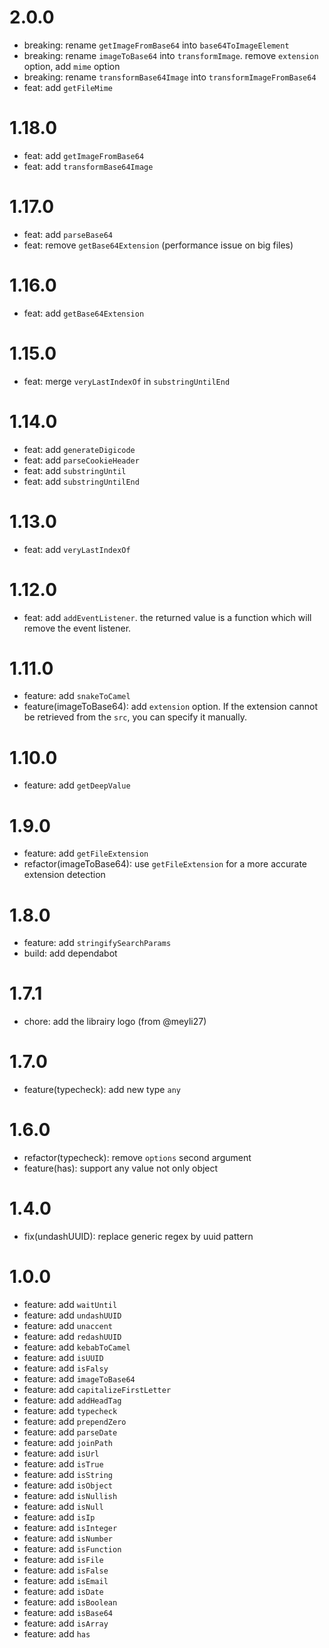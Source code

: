 # 2.0.0

- breaking: rename `getImageFromBase64` into `base64ToImageElement`
- breaking: rename `imageToBase64` into `transformImage`. remove `extension` option, add `mime` option
- breaking: rename `transformBase64Image` into `transformImageFromBase64`
- feat: add `getFileMime`

# 1.18.0

- feat: add `getImageFromBase64`
- feat: add `transformBase64Image`

# 1.17.0

- feat: add `parseBase64`
- feat: remove `getBase64Extension` (performance issue on big files)

# 1.16.0

- feat: add `getBase64Extension`

# 1.15.0

- feat: merge `veryLastIndexOf` in `substringUntilEnd`

# 1.14.0

- feat: add `generateDigicode`
- feat: add `parseCookieHeader`
- feat: add `substringUntil`
- feat: add `substringUntilEnd`

# 1.13.0

- feat: add `veryLastIndexOf`

# 1.12.0

- feat: add `addEventListener`. the returned value is a function which will remove the event listener.

# 1.11.0

- feature: add `snakeToCamel`
- feature(imageToBase64): add `extension` option. If the extension cannot be retrieved from the `src`, you can specify it manually.

# 1.10.0

- feature: add `getDeepValue`

# 1.9.0

- feature: add `getFileExtension`
- refactor(imageToBase64): use `getFileExtension` for a more accurate extension detection

# 1.8.0

- feature: add `stringifySearchParams`
- build: add dependabot

# 1.7.1

- chore: add the librairy logo (from @meyli27)

# 1.7.0

- feature(typecheck): add new type `any`

# 1.6.0

- refactor(typecheck): remove `options` second argument
- feature(has): support any value not only object

# 1.4.0

- fix(undashUUID): replace generic regex by uuid pattern

# 1.0.0

- feature: add `waitUntil`
- feature: add `undashUUID`
- feature: add `unaccent`
- feature: add `redashUUID`
- feature: add `kebabToCamel`
- feature: add `isUUID`
- feature: add `isFalsy`
- feature: add `imageToBase64`
- feature: add `capitalizeFirstLetter`
- feature: add `addHeadTag`
- feature: add `typecheck`
- feature: add `prependZero`
- feature: add `parseDate`
- feature: add `joinPath`
- feature: add `isUrl`
- feature: add `isTrue`
- feature: add `isString`
- feature: add `isObject`
- feature: add `isNullish`
- feature: add `isNull`
- feature: add `isIp`
- feature: add `isInteger`
- feature: add `isNumber`
- feature: add `isFunction`
- feature: add `isFile`
- feature: add `isFalse`
- feature: add `isEmail`
- feature: add `isDate`
- feature: add `isBoolean`
- feature: add `isBase64`
- feature: add `isArray`
- feature: add `has`
